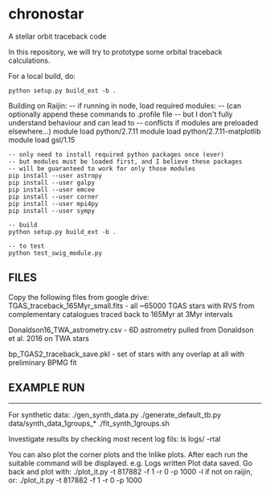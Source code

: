 # chronostar
A stellar orbit traceback code

In this repository, we will try to prototype some orbital traceback calculations.

For a local build, do:

	python setup.py build_ext -b .

Building on Raijin:
	-- if running in node, load required modules:
	--    (can optionally append these commands to .profile file
	--     but I don't fully understand behaviour and can lead to
	--     conflicts if modules are preloaded elsewhere...)
	module load python/2.7.11
	module load python/2.7.11-matplotlib
	module load gsl/1.15
	
	-- only need to install required python packages once (ever)
	-- but modules must be loaded first, and I believe these packages
	-- will be guaranteed to work for only those modules
	pip install --user astropy
	pip install --user galpy
	pip install --user emcee
	pip install --user corner
	pip install --user mpi4py
	pip install --user sympy

	-- build
	python setup.py build_ext -b .

	-- to test
	python test_swig_module.py


## FILES

Copy the following files from google drive:
  TGAS_traceback_165Myr_small.fits
    - all ~65000 TGAS stars with RVS from complementary catalogues
      traced back to 165Myr at 3Myr intervals

  Donaldson16_TWA_astrometry.csv
    - 6D astrometry pulled from Donaldson et al. 2016 on TWA stars
  
  bp_TGAS2_traceback_save.pkl
    - set of stars with any overlap at all with preliminary BPMG fit


## EXAMPLE RUN
--------------------------------------------
For synthetic data:
./gen_synth_data.py
./generate_default_tb.py data/synth_data_1groups_*
./fit_synth_1groups.sh 

Investigate results by checking most recent log fils:
ls logs/ -rtal

You can also plot the corner plots and the lnlike plots. After each run the
suitable command will be displayed. e.g.
Logs written
Plot data saved. Go back and plot with:
./plot_it.py -t 817882 -f 1 -r 0 -p 1000 -l
   if not on raijin, or:
./plot_it.py -t 817882 -f 1 -r 0 -p 1000
